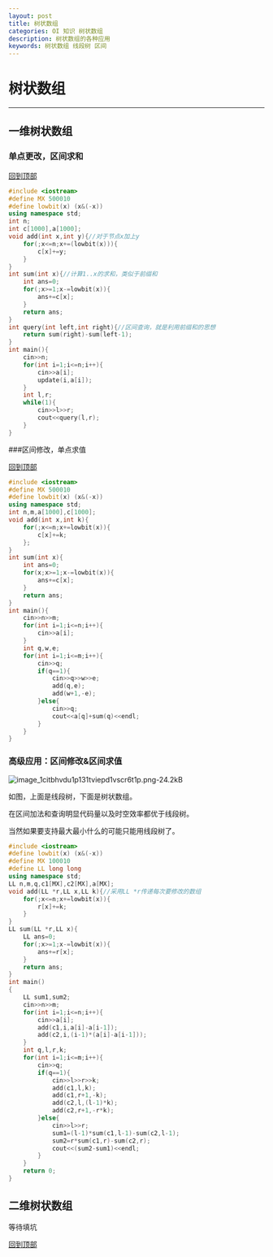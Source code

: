 ```yaml
---
layout: post
title: 树状数组
categories: OI 知识 树状数组
description: 树状数组的各种应用
keywords: 树状数组 线段树 区间
---
```


<span id = "mdgototop"></span>

# 树状数组

---

## 一维树状数组

### 单点更改，区间求和

[回到顶部](#mdgototop)

```cpp
#include <iostream> 
#define MX 500010
#define lowbit(x) (x&(-x)) 
using namespace std;
int n;
int c[1000],a[1000];
void add(int x,int y){//对于节点x加上y
	for(;x<=n;x+=(lowbit(x))){
		c[x]+=y;
	}
}
int sum(int x){//计算1..x的求和，类似于前缀和
	int ans=0;
	for(;x>=1;x-=lowbit(x)){
		ans+=c[x];
	}
	return ans;
}
int query(int left,int right){//区间查询，就是利用前缀和的思想
	return sum(right)-sum(left-1);
}
int main(){
	cin>>n;
	for(int i=1;i<=n;i++){
		cin>>a[i];
		update(i,a[i]);
	}
	int l,r;
	while(1){
		cin>>l>>r;
		cout<<query(l,r);
	}
}
```

###区间修改，单点求值

[回到顶部](#mdgototop)

```cpp
#include <iostream>
#define MX 500010
#define lowbit(x) (x&(-x))
using namespace std;
int n,m,a[1000],c[1000];
void add(int x,int k){
    for(;x<=n;x+=lowbit(x)){
        c[x]+=k;
    };
}
int sum(int x){
    int ans=0;
    for(x;x>=1;x-=lowbit(x)){
        ans+=c[x];
    }
    return ans;
}
int main(){
    cin>>n>>m;
    for(int i=1;i<=n;i++){
        cin>>a[i];
    }
    int q,w,e;
    for(int i=1;i<=m;i++){
        cin>>q;
        if(q==1){
            cin>>q>>w>>e;
            add(q,e);   
            add(w+1,-e);
        }else{
            cin>>q;
            cout<<a[q]+sum(q)<<endl;
        }
    }
}
```

### 高级应用：区间修改&区间求值

![image_1citbhvdu1p131tviepd1vscr6t1p.png-24.2kB][1]

如图，上面是线段树，下面是树状数组。

在区间加法和查询明显代码量以及时空效率都优于线段树。

当然如果要支持最大最小什么的可能只能用线段树了。

```cpp
#include <iostream>
#define lowbit(x) (x&(-x))
#define MX 100010
#define LL long long 
using namespace std;
LL n,m,q,c1[MX],c2[MX],a[MX];
void add(LL *r,LL x,LL k){//采用LL *r传递每次要修改的数组
    for(;x<=n;x+=lowbit(x)){
        r[x]+=k;
    }
}
LL sum(LL *r,LL x){
    LL ans=0;
    for(;x>=1;x-=lowbit(x)){
        ans+=r[x];
    }
    return ans;
}
int main()
{
    LL sum1,sum2;
    cin>>n>>m;
    for(int i=1;i<=n;i++){
        cin>>a[i];
        add(c1,i,a[i]-a[i-1]);
        add(c2,i,(i-1)*(a[i]-a[i-1]));
    }
    int q,l,r,k;
    for(int i=1;i<=m;i++){
        cin>>q;
        if(q==1){
            cin>>l>>r>>k;
            add(c1,l,k);
            add(c1,r+1,-k);
            add(c2,l,(l-1)*k);
            add(c2,r+1,-r*k);
        }else{
            cin>>l>>r;
            sum1=(l-1)*sum(c1,l-1)-sum(c2,l-1);
            sum2=r*sum(c1,r)-sum(c2,r);
            cout<<(sum2-sum1)<<endl;
        }
    }
    return 0;
}
```

## 二维树状数组

等待填坑

[回到顶部](#mdgototop)


  [1]: http://static.zybuluo.com/zhshh/4in1i4epvvf13esrr05agv40/image_1citbhvdu1p131tviepd1vscr6t1p.png